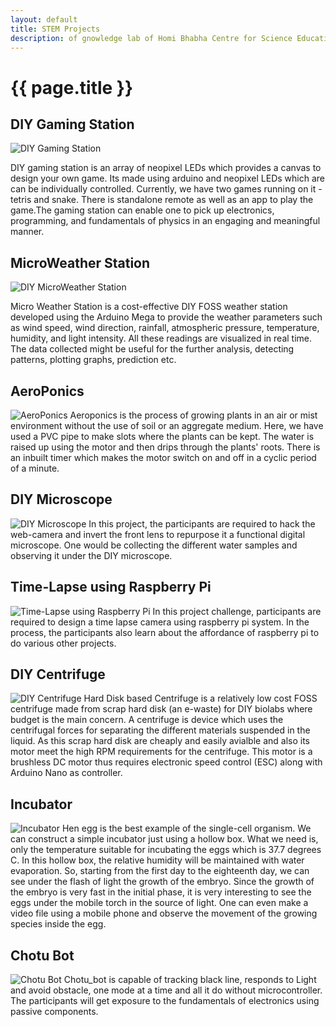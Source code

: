 ```yaml
--- 
layout: default
title: STEM Projects
description: of gnowledge lab of Homi Bhabha Centre for Science Education, TIFR
---
```

# {{ page.title }}

## DIY Gaming Station
![DIY Gaming Station](https://stemgames.metastudio.org/uploads/default/original/2X/e/ebdbcfc85ee04c183b3aea2a692a339386db388e.jpeg)

DIY gaming station is an array of neopixel LEDs which provides a
canvas to design your own game. Its made using arduino and neopixel
LEDs which are can be individually controlled. Currently, we have two
games running on it - tetris and snake. There is standalone remote as
well as an app to play the game.The gaming station can enable one to
pick up electronics, programming, and fundamentals of physics in an
engaging and meaningful manner.

## MicroWeather Station
![DIY MicroWeather Station](https://stemgames.metastudio.org/uploads/default/original/2X/a/a9a3208e581eb4808764effd42adde3ba007cc67.jpeg)

Micro Weather Station is a cost-effective DIY FOSS weather station
developed using the Arduino Mega to provide the weather parameters
such as wind speed, wind direction, rainfall, atmospheric pressure,
temperature, humidity, and light intensity. All these readings are
visualized in real time.  The data collected might be useful for the
further analysis, detecting patterns, plotting graphs, prediction etc.

## AeroPonics
![AeroPonics](https://stemgames.metastudio.org/uploads/default/original/2X/3/3ce9b427629e09cbf34f6af266645ae8fbc8913f.jpeg)
Aeroponics is the process of growing plants in an air or mist environment without the use of soil or an aggregate medium. Here, we have used a PVC pipe to make slots where the plants can be kept. The water is raised up using the motor and then drips through the plants' roots. There is an inbuilt timer which makes the motor switch on and off in a cyclic period of a minute.

## DIY Microscope
![DIY Microscope](https://stemgames.metastudio.org/uploads/default/original/1X/7059619fe3105029698199807c9b59b4bb76e11c.jpeg)
In this project, the participants are required to hack the web-camera and invert the front lens to repurpose it a functional digital microscope.
One would be collecting the different water samples and observing it under the DIY microscope.

## Time-Lapse using Raspberry Pi
![Time-Lapse using Raspberry Pi]()
In this project challenge, participants are required to design a time lapse camera using raspberry pi system. In the process, the participants also learn about the affordance of raspberry pi to do various other projects. 

## DIY Centrifuge
![DIY Centrifuge](https://stemgames.metastudio.org/uploads/default/original/1X/c7653a6652b1e98f3fd8dbc3d4e3c86bc0ac11ff.jpeg)
Hard Disk based Centrifuge is a relatively low cost FOSS centrifuge made from scrap hard disk (an e-waste) for DIY biolabs where budget is the main concern. A centrifuge is device which uses the centrifugal forces for separating the different materials suspended in the liquid. As this scrap hard disk are cheaply and easily avialble and also its motor meet the high RPM requirements for the centrifuge. This motor is a brushless DC motor thus requires electronic speed control (ESC) along with  Arduino Nano as controller.

## Incubator
![Incubator](https://stemgames.metastudio.org/uploads/default/original/2X/3/34c6739bc2a0d830e0de69a2eeee756e8d79b4e7.jpeg)
Hen egg is the best example of the single-cell organism. We can construct a simple incubator just using a hollow box. What we need is, only the temperature suitable for incubating the eggs which is 37.7 degrees C. In this hollow box, the relative humidity will be maintained with water evaporation. So, starting from the first day to the eighteenth day, we can see under the flash of light the growth of the embryo. Since the growth of the embryo is very fast in the initial phase, it is very interesting to see the eggs under the mobile torch in the source of light. One can even make a video file using a mobile phone and observe the movement of the growing species inside the egg.

## Chotu Bot
![Chotu Bot](https://metastudio.org/uploads/default/original/2X/4/4d34f06f44867ee5b4ee76db09c0ac09e3c55f36.jpeg)
Chotu_bot is capable of tracking black line, responds to Light and avoid obstacle, one mode at a time and all it do without microcontroller. The participants will get exposure to the fundamentals of electronics using passive components.
